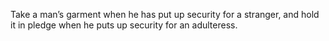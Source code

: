Take a man’s garment when he has put up security for a stranger, and hold it in pledge when he puts up security for an adulteress.
